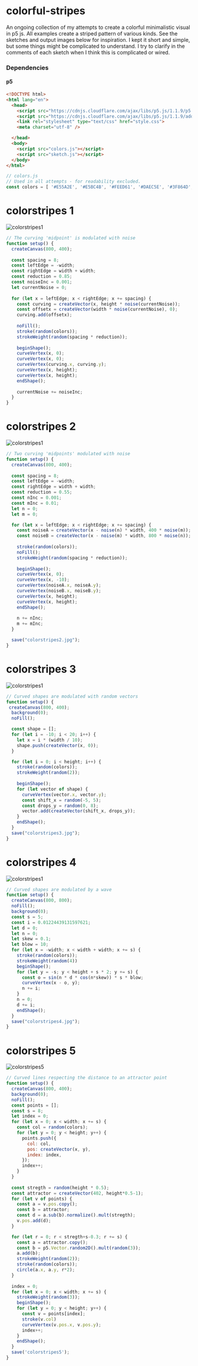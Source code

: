 # colorful-stripes
An ongoing collection of my attempts to create a colorful minimalistic visual in p5 js. All examples create a striped pattern of various kinds. See the sketches and output images below for inspiration. I kept it short and simple, but some things might be complicated to understand. I try to clarify in the comments of each sketch when I think this is complicated or wired. 

### Dependencies
#### p5 
```html
<!DOCTYPE html>
<html lang="en">
  <head>
    <script src="https://cdnjs.cloudflare.com/ajax/libs/p5.js/1.1.9/p5.js"></script>
    <script src="https://cdnjs.cloudflare.com/ajax/libs/p5.js/1.1.9/addons/p5.sound.min.js"></script>
    <link rel="stylesheet" type="text/css" href="style.css">
    <meta charset="utf-8" />

  </head>
  <body>
    <script src="colors.js"></script>
    <script src="sketch.js"></script>
  </body>
</html>
```

```javascript
// colors.js
// Used in all attempts - for readability excluded.
const colors = [ '#E55A2E', '#E5BC4B', '#FEED61', '#DAEC5E', '#3F864D', '#58B2B0', '#5B8FEB', '#3260B2', '#000000'];
```

# colorstripes 1

![colorstripes1](colorstripes1(16).jpg)

```javascript
// The curving 'midpoint' is modulated with noise
function setup() {
  createCanvas(800, 400);  
  
  const spacing = 8;
  const leftEdge = -width;
  const rightEdge = width + width;
  const reduction = 0.85;
  const noiseInc = 0.001;
  let currentNoise = 0;
  
  for (let x = leftEdge; x < rightEdge; x += spacing) {
    const curving = createVector(x, height * noise(currentNoise));
    const offsetx = createVector(width * noise(currentNoise), 0);
    curving.add(offsetx);
    
    noFill();
    stroke(random(colors));
    strokeWeight(random(spacing * reduction));
    
    beginShape();
    curveVertex(x, 0);
    curveVertex(x, 0);
    curveVertex(curving.x, curving.y);
    curveVertex(x, height);
    curveVertex(x, height);
    endShape();
    
    currentNoise += noiseInc;
  }
}
```

# colorstripes 2
![colorstripes1](colorstripes2(7).jpg)

```javascript
// Two curving 'midpoints' modulated with noise 
function setup() {
  createCanvas(800, 400);
  
  const spacing = 8;
  const leftEdge = -width;
  const rightEdge = width + width;
  const reduction = 0.55;
  const nInc = 0.001;
  const mInc = 0.01;
  let n = 0;
  let m = 0;

  for (let x = leftEdge; x < rightEdge; x += spacing) {
    const noiseA = createVector(x - noise(n) * width, 400 * noise(m));
    const noiseB = createVector(x - noise(m) * width, 800 * noise(n));
    
    stroke(random(colors));
    noFill();
    strokeWeight(random(spacing * reduction));
    
    beginShape();
    curveVertex(x, 0);
    curveVertex(x, -10);
    curveVertex(noiseA.x, noiseA.y);
    curveVertex(noiseB.x, noiseB.y);
    curveVertex(x, height);
    curveVertex(x, height);
    endShape();
    
    n += nInc;
    m += mInc;
  }

  save("colorstripes2.jpg");
}
```

# colorstripes 3

![colorstripes1](colorstripes3(13).jpg)


```javascript
// Curved shapes are modulated with random vectors 
function setup() {
 createCanvas(800, 400);
  background(0);
  noFill();

  const shape = [];
  for (let i = -10; i < 20; i++) {
    let x = i * (width / 10);
    shape.push(createVector(x, 0));
  }

  for (let i = 0; i < height; i++) {
    stroke(random(colors));
    strokeWeight(random(2));
    
    beginShape();
    for (let vector of shape) {
      curveVertex(vector.x, vector.y);
      const shift_x = random(-5, 5);
      const drops_y = random(0, 8);
      vector.add(createVector(shift_x, drops_y));
    }
    endShape();
  }
  save("colorstripes3.jpg");
}
```

# colorstripes 4

![colorstripes1](colorstripes4(106).jpg)


```javascript
// Curved shapes are modulated by a wave
function setup() {
  createCanvas(800, 800);
  noFill();
  background(0);
  const s = 5;
  const i = 0.01224439131597621;
  let d = 0;
  let n = 0;  
  let skew = 0.1;
  let blow = 10;
  for (let x = -width; x < width + width; x += s) {
    stroke(random(colors));
    strokeWeight(random(4))
    beginShape();
    for (let y = -s; y < height + s * 2; y += s) {
      const o = sin(n * d * cos(n*skew)) * s * blow;
      curveVertex(x - o, y);
      n += i;
    }
    n = 0;
    d += i;
    endShape();
  }
  save("colorstripes4.jpg");
}
```

# colorstripes 5

![colorstripes5](colorstripes5(1).png)

```javascript
// Curved lines respecting the distance to an attractor point
function setup() {
  createCanvas(800, 400);
  background(0);
  noFill();
  const points = [];
  const s = 8;
  let index = 0;
  for (let x = 0; x < width; x += s) {
    const col = random(colors);
    for (let y = 0; y < height; y++) {
      points.push({
        col: col,
        pos: createVector(x, y),
        index: index,
      });
      index++;
    }
  }
  
  const stregth = random(height * 0.5);
  const attractor = createVector(402, height*0.5-1);
  for (let v of points) {
    const a = v.pos.copy();
    const b = attractor;
    const d = a.sub(b).normalize().mult(stregth);
    v.pos.add(d);
  }

  for (let r = 0; r < stregth+s-0.3; r += s) {
    const a = attractor.copy();
    const b = p5.Vector.random2D().mult(random(3));
    a.add(b);    
    strokeWeight(random(2));
    stroke(random(colors));
    circle(a.x, a.y, r*2);  
  }
  
  index = 0;
  for (let x = 0; x < width; x += s) {
    strokeWeight(random(3));
    beginShape();
    for (let y = 0; y < height; y++) {
      const v = points[index];
      stroke(v.col)
      curveVertex(v.pos.x, v.pos.y);
      index++;
    }
    endShape();
  }
  save('colorstripes5');
}
```
